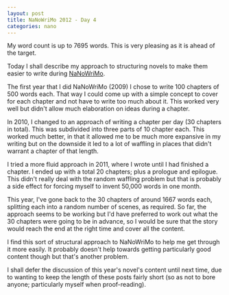 ```yaml
---
layout: post
title: NaNoWriMo 2012 - Day 4
categories: nano
---
```

My word count is up to 7695 words.  This is very pleasing as it is ahead of the target.

Today I shall describe my approach to structuring novels to make them easier to write during [NaNoWriMo](http://www.nanowrimo.org/).

The first year that I did NaNoWriMo (2009) I chose to write 100 chapters of 500 words each.  That way I could come up with a simple concept to cover for each chapter and not have to write too much about it.  This worked very well but didn't allow much elaboration on ideas during a chapter.

In 2010, I changed to an approach of writing a chapter per day (30 chapters in total).  This was subdivided into three parts of 10 chapter each.  This worked much better, in that it allowed me to be much more expansive in my writing but on the downside it led to a lot of waffling in places that didn't warrant a chapter of that length.

I tried a more fluid approach in 2011, where I wrote until I had finished a chapter.  I ended up with a total 20 chapters; plus a prologue and epilogue.  This didn't really deal with the random waffling problem but that is probably a side effect for forcing myself to invent 50,000 words in one month.

This year, I've gone back to the 30 chapters of around 1667 words each, splitting each into a random number of scenes, as required.  So far, the approach seems to be working but I'd have preferred to work out what the 30 chapters were going to be in advance, so I would be sure that the story would reach the end at the right time and cover all the content.

I find this sort of structural approach to NaNoWriMo to help me get through it more easily.  It probably doesn't help towards getting particularly good content though but that's another problem.

I shall defer the discussion of this year's novel's content until next time, due to wanting to keep the length of these posts fairly short (so as not to bore anyone; particularly myself when proof-reading).

